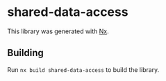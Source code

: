 # shared-data-access

This library was generated with [Nx](https://nx.dev).

## Building

Run `nx build shared-data-access` to build the library.

